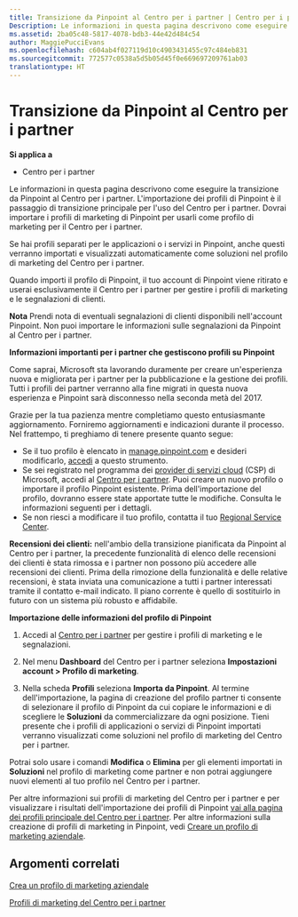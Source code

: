 ```yaml
---
title: Transizione da Pinpoint al Centro per i partner | Centro per i partner
Description: Le informazioni in questa pagina descrivono come eseguire la transizione da Pinpoint al Centro per i partner.
ms.assetid: 2ba05c48-5817-4078-bdb3-44e42d484c54
author: MaggiePucciEvans
ms.openlocfilehash: c604ab4f027119d10c4903431455c97c484eb831
ms.sourcegitcommit: 772577c0538a5d5b05d45f0e669697209761ab03
translationtype: HT
---
```

# <a name="transition-from-pinpoint-to-partner-center"></a>Transizione da Pinpoint al Centro per i partner

**Si applica a**

-  Centro per i partner

Le informazioni in questa pagina descrivono come eseguire la transizione da Pinpoint al Centro per i partner. L'importazione dei profili di Pinpoint è il passaggio di transizione principale per l'uso del Centro per i partner. Dovrai importare i profili di marketing di Pinpoint per usarli come profilo di marketing per il Centro per i partner.

Se hai profili separati per le applicazioni o i servizi in Pinpoint, anche questi verranno importati e visualizzati automaticamente come soluzioni nel profilo di marketing del Centro per i partner.

Quando importi il profilo di Pinpoint, il tuo account di Pinpoint viene ritirato e userai esclusivamente il Centro per i partner per gestire i profili di marketing e le segnalazioni di clienti.

**Nota** Prendi nota di eventuali segnalazioni di clienti disponibili nell'account Pinpoint. Non puoi importare le informazioni sulle segnalazioni da Pinpoint al Centro per i partner.

 **Informazioni importanti per i partner che gestiscono profili su Pinpoint**

Come saprai, Microsoft sta lavorando duramente per creare un'esperienza nuova e migliorata per i partner per la pubblicazione e la gestione dei profili. Tutti i profili dei partner verranno alla fine migrati in questa nuova esperienza e Pinpoint sarà disconnesso nella seconda metà del 2017.

Grazie per la tua pazienza mentre completiamo questo entusiasmante aggiornamento. Forniremo aggiornamenti e indicazioni durante il processo. Nel frattempo, ti preghiamo di tenere presente quanto segue:

-   Se il tuo profilo è elencato in [manage.pinpoint.com](https://go.microsoft.com/fwlink/?linkid=838399) e desideri modificarlo, [accedi](https://go.microsoft.com/fwlink/?linkid=838394) a questo strumento.
-   Se sei registrato nel programma dei [provider di servizi cloud](https://go.microsoft.com/fwlink/?linkid=838395) (CSP) di Microsoft, accedi al [Centro per i partner](https://go.microsoft.com/fwlink/?linkid=838396). Puoi creare un nuovo profilo o importare il profilo Pinpoint esistente. Prima dell'importazione del profilo, dovranno essere state apportate tutte le modifiche. Consulta le informazioni seguenti per i dettagli.
-   Se non riesci a modificare il tuo profilo, contatta il tuo [Regional Service Center](https://go.microsoft.com/fwlink/?linkid=838398). 

**Recensioni dei clienti:** nell'ambio della transizione pianificata da Pinpoint al Centro per i partner, la precedente funzionalità di elenco delle recensioni dei clienti è stata rimossa e i partner non possono più accedere alle recensioni dei clienti. Prima della rimozione della funzionalità e delle relative recensioni, è stata inviata una comunicazione a tutti i partner interessati tramite il contatto e-mail indicato. Il piano corrente è quello di sostituirlo in futuro con un sistema più robusto e affidabile.

**Importazione delle informazioni del profilo di Pinpoint**

1.  Accedi al [Centro per i partner](https://partnercenter.microsoft.com/) per gestire i profili di marketing e le segnalazioni.
2.  Nel menu **Dashboard** del Centro per i partner seleziona **Impostazioni account &gt; Profilo di marketing**.

3.  Nella scheda **Profili** seleziona **Importa da Pinpoint**. Al termine dell'importazione, la pagina di creazione del profilo partner ti consente di selezionare il profilo di Pinpoint da cui copiare le informazioni e di scegliere le **Soluzioni** da commercializzare da ogni posizione. Tieni presente che i profili di applicazioni o servizi di Pinpoint importati verranno visualizzati come soluzioni nel profilo di marketing del Centro per i partner.

Potrai solo usare i comandi **Modifica** o **Elimina** per gli elementi importati in **Soluzioni** nel profilo di marketing come partner e non potrai aggiungere nuovi elementi al tuo profilo nel Centro per i partner.

Per altre informazioni sui profili di marketing del Centro per i partner e per visualizzare i risultati dell'importazione dei profili di Pinpoint [vai alla pagina dei profili principale del Centro per i partner](https://partnercenter.microsoft.com/pcv/publishing). Per altre informazioni sulla creazione di profili di marketing in Pinpoint, vedi [Creare un profilo di marketing aziendale](create-a-marketing-profile.md).

## <a name="related-topics"></a>Argomenti correlati


[Crea un profilo di marketing aziendale](create-a-marketing-profile.md)

[Profili di marketing del Centro per i partner](https://partnercenter.microsoft.com/pcv/publishing)

 

 



